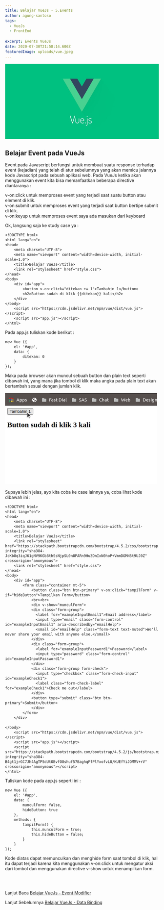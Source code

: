 ```yaml
---
title: Belajar VueJs - 5.Events
author: agung-santoso
tags:
  - VueJs
  - FrontEnd
  
excerpt: Events VueJs
date: 2020-07-30T21:58:14.606Z
featuredImage: uploads/vue.jpeg
---
```



![VueJs](./images/vue.jpeg)


## Belajar Event pada VueJs

Event pada Javascript berfungsi untuk membuat suatu response terhadap event (kejadian) yang telah di atur sebelumnya yang akan memicu jalannya kode Javascript pada sebuah aplikasi web.
Pada VueJs ketika akan menggunakan event kita bisa memanfaatkan beberapa directive diantaranya :

v-on:click untuk memproses event yang terjadi saat suatu button atau element di klik.<br>
v-on:submit untuk memproses event yang terjadi saat button bertipe submit di klik.<br>
v-on:keyup untuk memproses event saya ada masukan dari keyboard

Ok, langsung saja ke study case ya :

```
<!DOCTYPE html>
<html lang="en">
<head>
    <meta charset="UTF-8">
    <meta name="viewport" content="width=device-width, initial-scale=1.0">
    <title>Belajar VueJs</title>
    <link rel="stylesheet" href="style.css">
</head>
<body>
    <div id="app">
        <button v-on:click="ditekan += 1">Tambahin 1</button>
        <h2>Button sudah di klik {{ditekan}} kali</h2>
    </div>
</body>
    <script src="https://cdn.jsdelivr.net/npm/vue/dist/vue.js"></script>
    <script src="app.js"></script>
</html>

```

Pada app.js tuliskan kode berikut :

```
new Vue ({
    el: '#app',
    data: {
        ditekan: 0
    }
});

```

Maka pada browser akan muncul sebuah button dan plain text seperti dibawah ini, yang mana jika tombol di klik maka angka pada plain text akan bertambah sesuai dengan jumlah klik.

![VueJs](./images/vue-5.1.gif)

Supaya lebih jelas, ayo kita coba ke case lainnya ya, coba lihat kode dibawah ini :

```
<!DOCTYPE html>
<html lang="en">
<head>
    <meta charset="UTF-8">
    <meta name="viewport" content="width=device-width, initial-scale=1.0">
    <title>Belajar VueJs</title>
    <link rel="stylesheet" href="https://stackpath.bootstrapcdn.com/bootstrap/4.5.2/css/bootstrap.min.css" integrity="sha384-JcKb8q3iqJ61gNV9KGb8thSsNjpSL0n8PARn9HuZOnIxN0hoP+VmmDGMN5t9UJ0Z" crossorigin="anonymous">
    <link rel="stylesheet" href="style.css">
</head>
<body>
    <div id="app">
        <form class="container mt-5">
            <button class="btn btn-primary" v-on:click="tampilForm" v-if="hideButton">Tampilkan Form</button>
            <br><br>
            <div v-show="munculForm">
            <div class="form-group">
              <label for="exampleInputEmail1">Email address</label>
              <input type="email" class="form-control" id="exampleInputEmail1" aria-describedby="emailHelp">
              <small id="emailHelp" class="form-text text-muted">We'll never share your email with anyone else.</small>
            </div>
            <div class="form-group">
              <label for="exampleInputPassword1">Password</label>
              <input type="password" class="form-control" id="exampleInputPassword1">
            </div>
            <div class="form-group form-check">
              <input type="checkbox" class="form-check-input" id="exampleCheck1">
              <label class="form-check-label" for="exampleCheck1">Check me out</label>
            </div>
            <button type="submit" class="btn btn-primary">Submit</button>
            </div>
        </form>
    </div>

</body>
    <script src="https://cdn.jsdelivr.net/npm/vue/dist/vue.js"></script>
    <script src="app.js"></script>
    <script src="https://stackpath.bootstrapcdn.com/bootstrap/4.5.2/js/bootstrap.min.js" integrity="sha384-B4gt1jrGC7Jh4AgTPSdUtOBvfO8shuf57BaghqFfPlYxofvL8/KUEfYiJOMMV+rV" crossorigin="anonymous"></script>
</html>

```

Tuliskan kode pada app.js seperti ini :

```
new Vue ({
    el: '#app',
    data: {
        munculForm: false,
        hideButton: true
    },
    methods: {
        tampilForm() {
            this.munculForm = true;
            this.hideButton = false;
        }
    }
});

```
Kode diatas dapat memunculkan dan menghide form saat tombol di klik, hal itu dapat terjadi karena kita menggunakan v-on:click untuk mengatur aksi dari tombol dan menggunakan directive v-show untuk menampilkan form. 

<br>
<br>


Lanjut Baca [Belajar VueJs - Event Modifier](/belajar-vue-js-6-event-modifier)

Lanjut Sebelumnya [Belajar VueJs - Data Binding](/belajar-vue-js-4-data-binding)
